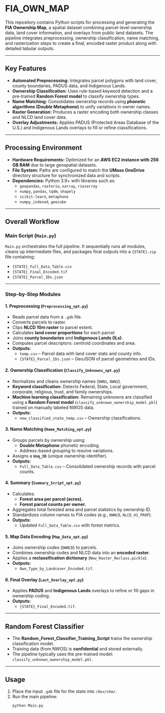 # FIA_OWN_MAP

This repository contains Python scripts for processing and generating the **FIA Ownership Map**, a spatial dataset combining parcel-level ownership data, land cover information, and overlays from public land datasets. The pipeline integrates preprocessing, ownership classification, name matching, and rasterization steps to create a final, encoded raster product along with detailed tabular outputs.

---

## Key Features
- **Automated Preprocessing:** Integrates parcel polygons with land cover, county boundaries, PADUS data, and Indigenous Lands.
- **Ownership Classification:** Uses rule-based keyword detection and a pre-trained **Random Forest model** to classify ownership types.
- **Name Matching:** Consolidates ownership records using **phonetic algorithms (Double Metaphone)** to unify variations in owner names.
- **Raster Generation:** Produces a raster encoding both ownership classes and NLCD land cover data.
- **Overlay Adjustments:** Applies PADUS (Protected Areas Database of the U.S.) and Indigenous Lands overlays to fill or refine classifications.

---

## Processing Environment
- **Hardware Requirements:** Optimized for an **AWS EC2 instance with 256 GB RAM** due to large geospatial datasets.
- **File System:** Paths are configured to match the **UMass OneDrive** directory structure for synchronized data and scripts.
- **Dependencies:** Python 3.9+ with libraries such as:
  - `geopandas`, `rasterio`, `xarray`, `rioxarray`
  - `numpy`, `pandas`, `tqdm`, `shapely`
  - `scikit-learn`, `metaphone`
  - `numpy_indexed`, `geocube`

---

## Overall Workflow

### **Main Script (`Main.py`)**
`Main.py` orchestrates the full pipeline. It sequentially runs all modules, cleans up intermediate files, and packages final outputs into a `{STATE}.zip` file containing:
- `{STATE}_Full_Data_Table.csv`
- `{STATE}_Final_Encoded.tif`
- `{STATE}_Parcel_IDs.json`

---

### **Step-by-Step Modules**

#### **1. Preprocessing (`Preprocessing_opt.py`)**
- Reads parcel data from a `.gdb` file.
- Converts parcels to raster.
- Clips **NLCD 10m raster** to parcel extent.
- Calculates **land cover proportions** for each parcel.
- Joins **county boundaries** and **Indigenous Lands (ILs)**.
- Computes parcel descriptors: centroid coordinates and area.
- **Outputs:**
  - `temp.csv` – Parcel data with land cover stats and county info.
  - `{STATE}_Parcel_IDs.json` – GeoJSON of parcel geometries and IDs.

#### **2. Ownership Classification (`Classify_Unknowns_opt.py`)**
- Normalizes and cleans ownership names (`OWN1`, `OWN2`).
- **Keyword classification:** Detects Federal, State, Local government, corporate, religious, trust, and family ownerships.
- **Machine learning classification:** Remaining unknowns are classified using a **Random Forest model** (`classify_unknown_ownership_model.pkl`) trained on manually labeled NWOS data.
- **Outputs:**
  - `new_classified_state_temp.csv` – Ownership classifications.

#### **3. Name Matching (`Name_Matching_opt.py`)**
- Groups parcels by ownership using:
  - **Double Metaphone** phonetic encoding.
  - Address-based grouping to resolve variations.
- Assigns a **`Unq_ID`** (unique ownership identifier).
- **Outputs:**
  - `Full_Data_Table.csv` – Consolidated ownership records with parcel counts.

#### **4. Summary (`Summary_Script_opt.py`)**
- Calculates:
  - **Forest area per parcel (acres).**
  - **Forest parcel counts per owner.**
- Aggregates total forested area and parcel statistics by ownership ID.
- Standardizes column names to FIA codes (e.g., `OWNCD`, `NLCD_41_PROP`).
- **Outputs:**
  - Updated `Full_Data_Table.csv` with forest metrics.

#### **5. Map Data Encoding (`Map_Data_opt.py`)**
- Joins ownership codes (`OWNCD`) to parcels.
- Combines ownership codes and NLCD data into an **encoded raster**.
- Applies a **reclassification dictionary** (`New_Raster_Reclass.pickle`).
- **Outputs:**
  - `Own_Type_by_Landcover_Encoded.tif`.

#### **6. Final Overlay (`Last_Overlay_opt.py`)**
- Applies **PADUS** and **Indigenous Lands** overlays to refine or fill gaps in ownership coding.
- **Outputs:**
  - `{STATE}_Final_Encoded.tif`.

---

## Random Forest Classifier
- The **Random_Forest_Classifier_Training_Script** trains the ownership classification model.
- Training data (from NWOS) is **confidential** and stored externally.
- The pipeline typically uses the pre-trained model:  
  `classify_unknown_ownership_model.pkl`.

---

## Usage
1. Place the input `.gdb` file for the state into `/dev/shm/`.
2. Run the main pipeline:
   ```bash
   python Main.py
